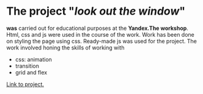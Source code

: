 # The project "*look out the window*"
**was** carried out for educational purposes at the **Yandex.The workshop**.
Html, css and js were used in the course of the work.
Work has been done on styling the page using css.
Ready-made js was used for the project.
The work involved honing the skills of working with

-  css: animation
-  transition
-  grid and flex

[Link to project.](https://github.com/Detrut/zakrivayuschiy-teg-f)